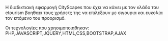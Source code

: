 Η διαδικτιακή εφαρμογή CityScapes που έχει να κάνει με τον κλάδο του etourism βοηθαει τους χρήσετς της να επιλέξουν 
με σιγουρια και ευκολία τον επόμενο του προορισμό.

Οι τεχνολογίες που χρησιμοποιηθηκαν: PHP,JAVASCRIPT,JQUERY,HTML,CSS,BOOTSTRAP,AJAX
